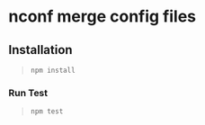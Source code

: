 nconf merge config files
========================

## Installation

> `npm install`

### Run Test

> `npm test`
